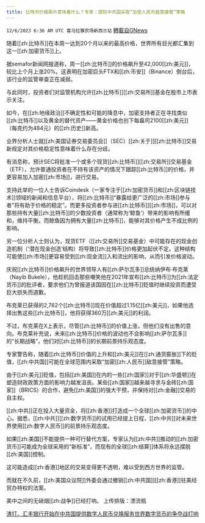 ```yaml
---
title: 比特币价格飙升意味着什么？专家：提防中共国采取“加密人民币敌意接管”策略
---
```

`12/6/2023 6:36 AM UTC 喜马拉雅农场新西兰站` [轉載自GNews](https://gnews.org/articles/2076719)

随着[[zh:比特币]]在本周一达到20个月以来的最高价格，世界所有目光都汇集到这一[[zh:加密货币]]上。

据semafor新闻网报道称，周一[[zh:比特币]]的价格飙升至42,000[[zh:美元]]，较比上个月上涨20%。这表明在加密巨头FTX和[[zh:币安]]（Binance）倒台后，该行业的监管审查正在减弱。

与此同时，投资者们对监管机构允许[[zh:比特币]][[zh:交易所]]基金在股市上市表示关注。

如今，在[[zh:地缘政治]]不确定性和可能的降息中，加密支持者正在寻找类似[[zh:比特币]]以及黄金的替代资产——黄金价格也创下每盎司2100[[zh:美元]]（每克约为484元）的[[zh:历史]]新高。

业界分析人士就[[zh:美国证券交易委员会]]（SEC）[[zh:关于]][[zh:比特币]]交易新规定对其价格稳定性意味着什么存在分歧。

有消息称，预计SEC将批准一个或多个现货[[zh:比特币]][[zh:交易所]]交易基金（ETF），允许普通投资者在不持有该资产的情况下跟踪[[zh:比特币]]的价格，并更容易加入加密[[zh:市场]]，进行交易。

支持此举的一位人士告诉Coindesk（一家专注于[[zh:加密货币]]和[[zh:区块链技术]]领域的新闻和信息平台），将[[zh:比特币]]“暴露给更广泛的[[zh:市场]]参与者”将有助于价格的稳定”。而更多投资者参与进[[zh:比特币]][[zh:市场]]，可以对那些持有大量[[zh:比特币]]的少数投资者（通常称为‘鲸鱼’）带来的影响有所缓和，维持平衡。而鲸鱼因为拥有大量[[zh:比特币]]，能够对其价格产生不成比例的影响。

另一位分析人士则认为，现货ETF（[[zh:交易所]]交易基金）中可能存在的现金创造机制（‘潜在现金创造’结构）将导致[[zh:比特币]]价格更加起伏不定。这种结构可能使[[zh:市场]]更容易受到[[zh:现金流]]入和流出的影响，从而引发价格波动。

庆祝[[zh:比特币]]价格飙升的世界领导人有[[zh:萨尔瓦多]]总统纳伊布·布克莱（Nayib Bukele），他趁机回击那些嘲笑他在2021年宣布[[zh:比特币]]为[[zh:法定货币]]的批评者，要求他们为曾报道该国因在[[zh:比特币]]贬值时继续投资而遭受巨大损失而道歉。

布克莱已获得的2,762个[[zh:比特币]]现在价值超过1.15亿[[zh:美元]]，如果他选择出售这些[[zh:比特币]]，他将获得360万[[zh:美元]]的利润。

不过，布克莱在X上表示，尽管[[zh:比特币]]的价值上涨，但他们没有出售的意向。布克莱补充说，未来[[zh:比特币]]价格的波动也不会影响[[zh:萨尔瓦多]]的“长期战略”，他们对[[zh:比特币]]的长期前景持乐观态度。

专家警告称，随着[[zh:比特币]]价值的上升和[[zh:美元]]在[[zh:通货膨胀]]下的贬值，[[zh:中共国]]可能在全球范围内采取“加密[[zh:人民币]]敌意接管”策略。

由于[[zh:美元]]贬值，包括[[zh:美国]]在内的一些[[zh:国家]]对于[[zh:华盛顿]]在塑造财政政策方面的影响力越发沮丧。某些[[zh:国家]]越来越寻求与金砖[[zh:国家]]（BRICS）的合作，避免[[zh:美国]]的强大干预，并保持对[[zh:金融]]交易的自主权。

[[zh:中共]]正在投入大量资金，将[[zh:香港]]打造成一个全球[[zh:加密货币]]的中心。据悉，[[zh:中共]][[zh:数字货币]]的试用已经提上日程，[[zh:中共]]对未来世界使用[[zh:数字人民币]]的前景持乐观态度。

如果[[zh:美国]]不能提供一种可行替代方案，专家认为[[zh:中共]]推动的[[zh:加密货币]]可能成为全球采用的“新标准”，而现有的全球[[zh:结算]]体系将永远摆脱[[zh:美国]]控制。

这可能造成[[zh:香港]]地区的交易变得更不透明，难以受到西方世界的监管。

而就在不久前，[[zh:美国众议院]]外委会通过撤销[[zh:中共国]][[zh:香港]]驻美经贸办特权的法案。

 美中之间的无硝烟[[zh:战争]]已经打响。
上传排版：漂流瓶

[渣打、汇丰银行开始在中共国提供数字人民币兑换服务世界数字货币的争夺战打响](https://gnews.org/t/SJrAugw)
